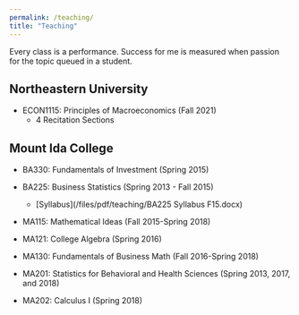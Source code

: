 ```yaml
---
permalink: /teaching/
title: "Teaching"
---
```


Every class is a performance.  Success for me is measured when passion for the topic queued in a student.

## Northeastern University
- ECON1115: Principles of Macroeconomics (Fall 2021)
    - 4 Recitation Sections

## Mount Ida College
- BA330: Fundamentals of Investment (Spring 2015)

- BA225: Business Statistics (Spring 2013 - Fall 2015)
    - [Syllabus](/files/pdf/teaching/BA225 Syllabus F15.docx)
- MA115: Mathematical Ideas (Fall 2015-Spring 2018)
 
- MA121: College Algebra (Spring 2016)

- MA130: Fundamentals of Business Math (Fall 2016-Spring 2018)
 
- MA201: Statistics for Behavioral and Health Sciences (Spring 2013, 2017, and 2018)

- MA202: Calculus I (Spring 2018)




